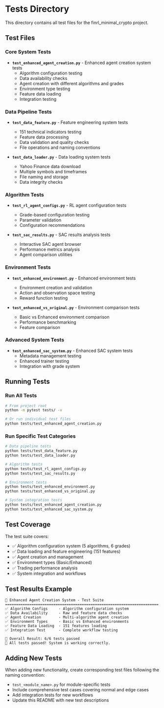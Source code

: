 # Tests Directory

This directory contains all test files for the finrl_minimal_crypto project.

## Test Files

### Core System Tests
- **`test_enhanced_agent_creation.py`** - Enhanced agent creation system tests
  - Algorithm configuration testing
  - Data availability checks
  - Agent creation with different algorithms and grades
  - Environment type testing
  - Feature data loading
  - Integration testing

### Data Pipeline Tests
- **`test_data_feature.py`** - Feature engineering system tests
  - 151 technical indicators testing
  - Feature data processing
  - Data validation and quality checks
  - File operations and naming conventions

- **`test_data_loader.py`** - Data loading system tests
  - Yahoo Finance data download
  - Multiple symbols and timeframes
  - File naming and storage
  - Data integrity checks

### Algorithm Tests
- **`test_rl_agent_configs.py`** - RL agent configuration tests
  - Grade-based configuration testing
  - Parameter validation
  - Configuration recommendations

- **`test_sac_results.py`** - SAC results analysis tests
  - Interactive SAC agent browser
  - Performance metrics analysis
  - Agent comparison utilities

### Environment Tests
- **`test_enhanced_environment.py`** - Enhanced environment tests
  - Environment creation and validation
  - Action and observation space testing
  - Reward function testing

- **`test_enhanced_vs_original.py`** - Environment comparison tests
  - Basic vs Enhanced environment comparison
  - Performance benchmarking
  - Feature comparison

### Advanced System Tests
- **`test_enhanced_sac_system.py`** - Enhanced SAC system tests
  - Metadata management testing
  - Enhanced trainer testing
  - Integration with grade system

## Running Tests

### Run All Tests
```bash
# From project root
python -m pytest tests/ -v

# Or run individual test files
python tests/test_enhanced_agent_creation.py
```

### Run Specific Test Categories
```bash
# Data pipeline tests
python tests/test_data_feature.py
python tests/test_data_loader.py

# Algorithm tests
python tests/test_rl_agent_configs.py
python tests/test_sac_results.py

# Environment tests
python tests/test_enhanced_environment.py
python tests/test_enhanced_vs_original.py

# System integration tests
python tests/test_enhanced_agent_creation.py
python tests/test_enhanced_sac_system.py
```

## Test Coverage

The test suite covers:
- ✅ Algorithm configuration system (5 algorithms, 6 grades)
- ✅ Data loading and feature engineering (151 features)
- ✅ Agent creation and management
- ✅ Environment types (Basic/Enhanced)
- ✅ Trading performance analysis
- ✅ System integration and workflows

## Test Results Example

```
🚀 Enhanced Agent Creation System - Test Suite
======================================================================
✅ Algorithm Configs     - Algorithm configuration system
✅ Data Availability     - Raw and feature data checks
✅ Agent Creation        - Multi-algorithm agent creation
✅ Environment Types     - Basic vs Enhanced environments
✅ Feature Data Loading  - 151 features loading
✅ Integration Test      - Complete workflow testing

🎯 Overall Result: 6/6 tests passed
🎉 All tests passed! System is working correctly.
```

## Adding New Tests

When adding new functionality, create corresponding test files following the naming convention:
- `test_<module_name>.py` for module-specific tests
- Include comprehensive test cases covering normal and edge cases
- Add integration tests for new workflows
- Update this README with new test descriptions 